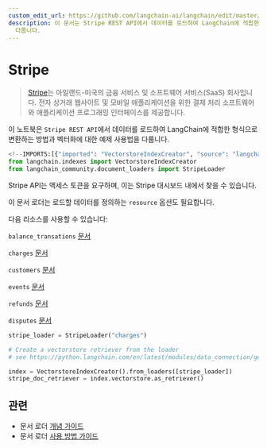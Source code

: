 ```yaml
---
custom_edit_url: https://github.com/langchain-ai/langchain/edit/master/docs/docs/integrations/document_loaders/stripe.ipynb
description: 이 문서는 Stripe REST API에서 데이터를 로드하여 LangChain에 적합한 형식으로 변환하는 방법과 벡터화 예제를
  다룹니다.
---
```


# Stripe

> [Stripe](https://stripe.com/en-ca)는 아일랜드-미국의 금융 서비스 및 소프트웨어 서비스(SaaS) 회사입니다. 전자 상거래 웹사이트 및 모바일 애플리케이션을 위한 결제 처리 소프트웨어와 애플리케이션 프로그래밍 인터페이스를 제공합니다.

이 노트북은 `Stripe REST API`에서 데이터를 로드하여 LangChain에 적합한 형식으로 변환하는 방법과 벡터화에 대한 예제 사용법을 다룹니다.

```python
<!--IMPORTS:[{"imported": "VectorstoreIndexCreator", "source": "langchain.indexes", "docs": "https://api.python.langchain.com/en/latest/indexes/langchain.indexes.vectorstore.VectorstoreIndexCreator.html", "title": "Stripe"}, {"imported": "StripeLoader", "source": "langchain_community.document_loaders", "docs": "https://api.python.langchain.com/en/latest/document_loaders/langchain_community.document_loaders.stripe.StripeLoader.html", "title": "Stripe"}]-->
from langchain.indexes import VectorstoreIndexCreator
from langchain_community.document_loaders import StripeLoader
```


Stripe API는 액세스 토큰을 요구하며, 이는 Stripe 대시보드 내에서 찾을 수 있습니다.

이 문서 로더는 로드할 데이터를 정의하는 `resource` 옵션도 필요합니다.

다음 리소스를 사용할 수 있습니다:

`balance_transations` [문서](https://stripe.com/docs/api/balance_transactions/list)

`charges` [문서](https://stripe.com/docs/api/charges/list)

`customers` [문서](https://stripe.com/docs/api/customers/list)

`events` [문서](https://stripe.com/docs/api/events/list)

`refunds` [문서](https://stripe.com/docs/api/refunds/list)

`disputes` [문서](https://stripe.com/docs/api/disputes/list)

```python
stripe_loader = StripeLoader("charges")
```


```python
# Create a vectorstore retriever from the loader
# see https://python.langchain.com/en/latest/modules/data_connection/getting_started.html for more details

index = VectorstoreIndexCreator().from_loaders([stripe_loader])
stripe_doc_retriever = index.vectorstore.as_retriever()
```


## 관련

- 문서 로더 [개념 가이드](/docs/concepts/#document-loaders)
- 문서 로더 [사용 방법 가이드](/docs/how_to/#document-loaders)